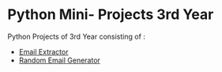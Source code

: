 # Python Mini- Projects 3rd Year
Python Projects of 3rd Year consisting of : <br/>
- <a href='./email-extractor.py'>Email Extractor</a>
- <a href='./random-mail-generator'>Random Email Generator</a>
